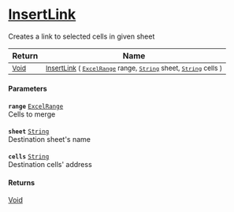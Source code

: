 # [InsertLink](./ExcelHelper-100664108.md)

Creates a link to selected cells in given sheet

| Return | Name | 
| --- | --- | 
| <sub>[Void](https://docs.microsoft.com/en-us/dotnet/api/System.Void)</sub>| <sub>[InsertLink](./ExcelHelper-100664108.md) ( [`ExcelRange`](./ExcelHelper-100664108.md) range, [`String`](https://docs.microsoft.com/en-us/dotnet/api/System.String) sheet, [`String`](https://docs.microsoft.com/en-us/dotnet/api/System.String) cells )</sub>| <br>


#### Parameters
**`range`**  [`ExcelRange`](./ExcelHelper-100664108.md)<br>Cells to merge<br><br>**`sheet`**  [`String`](https://docs.microsoft.com/en-us/dotnet/api/System.String)<br>Destination sheet's name<br><br>**`cells`**  [`String`](https://docs.microsoft.com/en-us/dotnet/api/System.String)<br>Destination cells' address
#### Returns
[Void](https://docs.microsoft.com/en-us/dotnet/api/System.Void)
